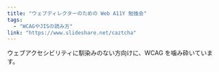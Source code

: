 ```yaml
---
title: "ウェブディレクターのための Web A11Y 勉強会"
tags:
  - "WCAGやJISの読み方"
link: "https://www.slideshare.net/caztcha"
---
```


ウェブアクセシビリティに馴染みのない方向けに、WCAG を噛み砕いています。
